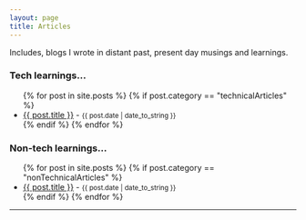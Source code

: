 ```yaml
---
layout: page
title: Articles
---
```


<p class="message">
  Includes, blogs I wrote in distant past, present day musings and learnings.
</p>

### Tech learnings... 
<ul>
  {% for post in site.posts %}
    {% if post.category == "technicalArticles" %}
      <li>
        <a href="{{ post.url }}">{{ post.title }}</a> - <small>{{ post.date | date_to_string }}</small>
      </li>
    {% endif %}
  {% endfor %}
</ul>

### Non-tech learnings... 
<ul>
  {% for post in site.posts %}
    {% if post.category == "nonTechnicalArticles" %}
      <li>
        <a href="{{ post.url }}">{{ post.title }}</a> - <small>{{ post.date | date_to_string }}</small>
      </li>
    {% endif %}
  {% endfor %}
</ul>

[//]: # (### Super-old learnings... )

[//]: # (<ul>)

[//]: # (  {% for post in site.posts %})

[//]: # (    {% if post.category == "oldArticles" %})

[//]: # (      <li>)

[//]: # (        <a href="{{ post.url }}">{{ post.title }}</a> - <small>{{ post.date | date_to_string }}</small>)

[//]: # (      </li>)

[//]: # (    {% endif %})

[//]: # (  {% endfor %})

[//]: # (</ul>)

-----------------------------------
